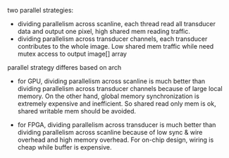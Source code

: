 two parallel strategies: 

- dividing parallelism across scanline, each thread read all transducer data and output one pixel, high shared mem reading traffic.
- dividing parallelism across transducer channels, each transducer contributes to the whole image. Low shared mem traffic while need mutex access to output image[] array

parallel strategy differes based on arch

- for GPU, dividing parallelism across scanline is much better than dividing parallelism across transducer channels because of large local memory. On the other hand, global memory synchronization is extremely expensive and inefficient. So shared read only mem is ok, shared writable mem should be avoided.

- for FPGA, dividing parallelism across transducer is much better than dividing parallelism across scanline because of low sync & wire overhead and high memory overhead. For on-chip design, wiring is cheap while buffer is expensive.

